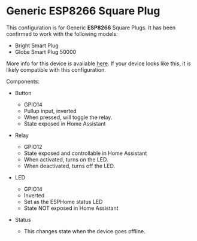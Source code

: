 # Generic ESP8266 Square Plug
This configuration is for Generic **ESP8266** Square Plugs.
It has been confirmed to work with the following models:
- Bright Smart Plug
- Globe Smart Plug 50000

More info for this device is available [here](https://templates.blakadder.com/bright_741235077565.html). If your device looks like this, it is likely compatible with this configuration.

Components:
- Button
    - GPIO14
    - Pullup input, inverted
    - When pressed, will toggle the relay.
    - State exposed in Home Assistant

- Relay
    - GPIO12
    - State exposed and controllable in Home Assistant
    - When activated, turns on the LED.
    - When deactivated, turns off the LED.

- LED
    - GPIO14
    - Inverted
    - Set as the ESPHome status LED
    - State NOT exposed in Home Assistant

- Status
    - This changes state when the device goes offline.